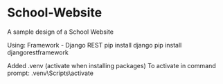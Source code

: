 # School-Website
A sample design of a School Website

Using:
Framework - Django REST
pip install django
pip install djangorestframework

Added .venv (activate when installing packages)
To activate
in command prompt: .venv\Scripts\activate

